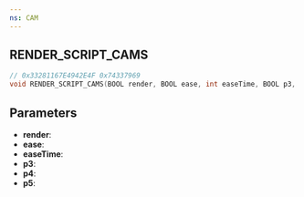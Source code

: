```yaml
---
ns: CAM
---
```

## RENDER_SCRIPT_CAMS

```c
// 0x33281167E4942E4F 0x74337969
void RENDER_SCRIPT_CAMS(BOOL render, BOOL ease, int easeTime, BOOL p3, BOOL p4, Any p5);
```

## Parameters
* **render**:
* **ease**:
* **easeTime**:
* **p3**:
* **p4**:
* **p5**:
